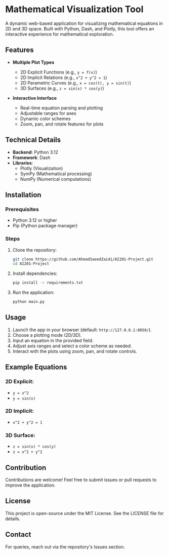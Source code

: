 # Mathematical Visualization Tool

A dynamic web-based application for visualizing mathematical equations in 2D and 3D space. Built with Python, Dash, and Plotly, this tool offers an interactive experience for mathematical exploration.

## Features

- **Multiple Plot Types**

  - 2D Explicit Functions (e.g., `y = f(x)`)
  - 2D Implicit Relations (e.g., `x^2 + y^2 = 1`)
  - 2D Parametric Curves (e.g., `x = cos(t), y = sin(t)`)
  - 3D Surfaces (e.g., `z = sin(x) * cos(y)`)

- **Interactive Interface**
  - Real-time equation parsing and plotting
  - Adjustable ranges for axes
  - Dynamic color schemes
  - Zoom, pan, and rotate features for plots

## Technical Details

- **Backend**: Python 3.12
- **Framework**: Dash
- **Libraries**:
  - Plotly (Visualization)
  - SymPy (Mathematical processing)
  - NumPy (Numerical computations)

## Installation

### Prerequisites

- Python 3.12 or higher
- Pip (Python package manager)

### Steps

1. Clone the repository:
   ```bash
   git clone https://github.com/AhmadSaeedZaidi/AI201-Project.git
   cd AI201-Project
   ```
2. Install dependencies:
   ```bash
   pip install -r requirements.txt
   ```
3. Run the application:
   ```bash
   python main.py
   ```

## Usage

1. Launch the app in your browser (default: `http://127.0.0.1:8050/`).
2. Choose a plotting mode (2D/3D).
3. Input an equation in the provided field.
4. Adjust axis ranges and select a color scheme as needed.
5. Interact with the plots using zoom, pan, and rotate controls.

## Example Equations

### 2D Explicit:

- `y = x^2`
- `y = sin(x)`

### 2D Implicit:

- `x^2 + y^2 = 1`

### 3D Surface:

- `z = sin(x) * cos(y)`
- `z = x^2 + y^2`

## Contribution

Contributions are welcome! Feel free to submit issues or pull requests to improve the application.

## License

This project is open-source under the MIT License. See the LICENSE file for details.

## Contact

For queries, reach out via the repository's Issues section.
